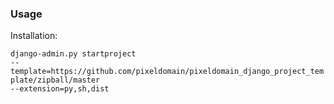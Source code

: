 ### Usage

Installation:

`django-admin.py startproject`  
`--template=https://github.com/pixeldomain/pixeldomain_django_project_template/zipball/master`  
`--extension=py,sh,dist` 